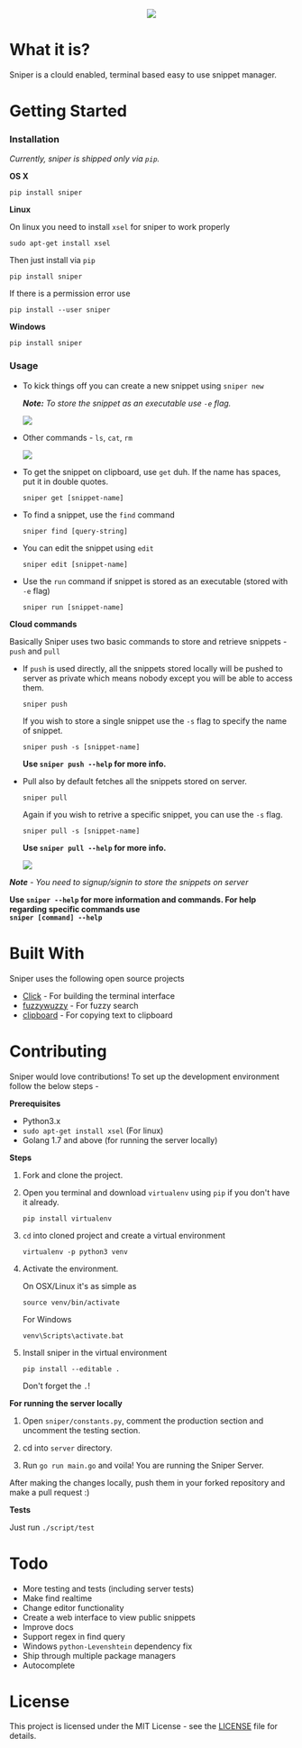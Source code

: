 <p align="center"> 
	<img src="sniper-circle.png">	
</p>

# What it is?
Sniper is a clould enabled, terminal based easy to use snippet manager.

# Getting Started
### Installation 
*Currently, sniper is shipped only via `pip`.*

**OS X**

`pip install sniper`

**Linux**

On linux you need to install `xsel` for sniper to work properly

`sudo apt-get install xsel`

Then just install via `pip`

`pip install sniper`

If there is a permission error use 

`pip install --user sniper`

**Windows**

`pip install sniper`

### Usage

- To kick things off you can create a new snippet using `sniper new` 

	***Note:*** *To store the snippet as an executable use `-e` flag.*

	<img src="new_command.gif">

- Other commands - `ls`, `cat`, `rm`

	<img src="ls_cat_rm.gif">

- To get the snippet on clipboard, use `get` duh. If the name has spaces, put it in double 		quotes.

	`sniper get [snippet-name]`

- To find a snippet, use the `find` command 
	
	`sniper find [query-string]`

- You can edit the snippet using `edit`

	`sniper edit [snippet-name]`

- Use the `run` command if snippet is stored as an executable (stored with `-e` flag)

	`sniper run [snippet-name]`


**Cloud commands**

Basically Sniper uses two basic commands to store and retrieve snippets - `push` and `pull`

- If `push` is used directly, all the snippets stored locally will be pushed to server as  		private which means nobody except you will be able to access them. 

	`sniper push`

	If you wish to store a single snippet use the `-s` flag to specify the name of snippet. 

	`sniper push -s [snippet-name]`

	**Use `sniper push --help` for more info.**

- Pull also by default fetches all the snippets stored on server. 

	`sniper pull`

	Again if you wish to retrive a specific snippet, you can use the `-s` flag.

	`sniper pull -s [snippet-name]`

	**Use `sniper pull --help` for more info.**

	<img src="push_pull.gif">

***Note*** -  *You need to signup/signin to store the snippets on server*

**Use `sniper --help` for more information and commands. For help regarding specific commands use 
\
`sniper [command] --help`**

# Built With

Sniper uses the following open source projects  
* [Click](https://github.com/pallets/click) - For building the terminal interface
* [fuzzywuzzy](https://github.com/seatgeek/fuzzywuzzy) - For fuzzy search 
* [clipboard](https://pypi.python.org/pypi/clipboard/) - For copying text to clipboard 


# Contributing

Sniper would love contributions! To set up the development environment follow the below steps - 

**Prerequisites**
- Python3.x
- `sudo apt-get install xsel` (For linux)
- Golang 1.7 and above (for running the server locally)

**Steps**
1. Fork and clone the project.
2. Open you terminal and download `virtualenv` using `pip` if you don't have it already. 

	`pip install virtualenv`

3. `cd` into cloned project and create a virtual environment

	`virtualenv -p python3 venv`

4. Activate the environment.

	On OSX/Linux it's as simple as 

	`source venv/bin/activate`

	For Windows 

	`venv\Scripts\activate.bat`

5. Install sniper in the virtual environment 

	`pip install --editable .` 

	Don't forget the `.`! 

**For running the server locally**
1. Open `sniper/constants.py`, comment the production section and uncomment the testing 		section.

2. cd into `server` directory.

3. Run `go run main.go` and voila! You are running the Sniper Server.  

After making the changes locally, push them in your forked repository and make a pull request :) 

**Tests**

Just run `./script/test`

# Todo

 - More testing and tests (including server tests)
 - Make find realtime
 - Change editor functionality
 - Create a web interface to view public snippets
 - Improve docs 
 - Support regex in find query
 - Windows `python-Levenshtein` dependency fix
 - Ship through multiple package managers
 - Autocomplete
 
# License

This project is licensed under the MIT License - see the [LICENSE](LICENSE) file for details.